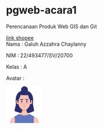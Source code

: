 # pgweb-acara1
Perencanaan Produk Web GIS dan Git

[link shopee](https://shopee.com)  
Nama : Galuh Azzahra Chaylanny

NIM : 22/493477/SV/20700

Kelas : A

Avatar :

<img src="image/hehe.png" width="100">